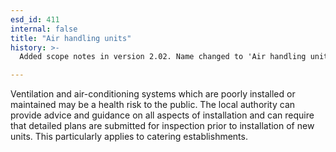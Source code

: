 ```yaml
---
esd_id: 411
internal: false
title: "Air handling units"
history: >-
  Added scope notes in version 2.02. Name changed to 'Air handling units' in version 4.00.

---
```


Ventilation and air-conditioning systems which are poorly installed or maintained may be a health risk to the public.  The local authority can provide advice and guidance on all aspects of installation and can require that detailed plans are submitted for inspection prior to installation of new units.  This particularly applies to catering establishments.

